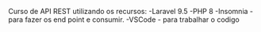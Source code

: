 Curso de API REST utilizando os recursos:
-Laravel 9.5
-PHP 8
-Insomnia - para fazer os end point e consumir.
-VSCode - para trabalhar o codigo
